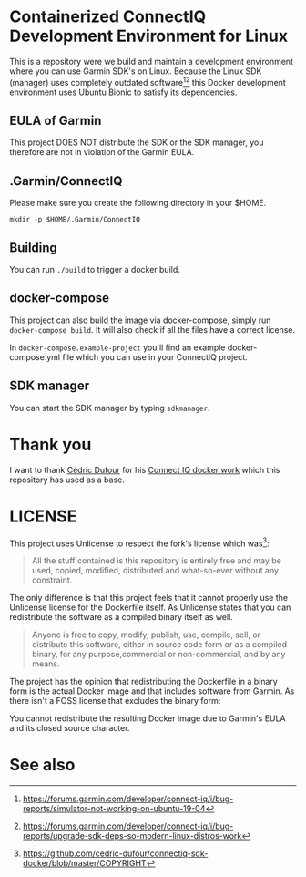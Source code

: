Containerized ConnectIQ Development Environment for Linux
==

This is a repository were we build and maintain a development environment where
you can use Garmin SDK's on Linux. Because the Linux SDK (manager) uses
completely outdated software[^1][^2] this Docker development environment uses
Ubuntu Bionic to satisfy its dependencies.

## EULA of Garmin

This project DOES NOT distribute the SDK or the SDK manager, you therefore are
not in violation of the Garmin EULA.

## .Garmin/ConnectIQ

Please make sure you create the following directory in your $HOME.

```
mkdir -p $HOME/.Garmin/ConnectIQ
```

## Building

You can run `./build` to trigger a docker build.

## docker-compose

This project can also build the image via docker-compose, simply run
`docker-compose build`. It will also check if all the files have a correct
license.

In `docker-compose.example-project` you'll find an example docker-compose.yml
file which you can use in your ConnectIQ project.

## SDK manager

You can start the SDK manager by typing `sdkmanager`.

# Thank you

I want to thank [Cédric Dufour](https://github.com/cedric-dufour) for his
[Connect IQ docker work](https://github.com/cedric-dufour/connectiq-sdk-docker) which this
repository has used as a base.

# LICENSE

This project uses Unlicense to respect the fork's license which was[^3]:

> All the stuff contained is this repository is entirely free and may be used,
> copied, modified, distributed and what-so-ever without any constraint.

The only difference is that this project feels that it cannot properly use the
Unlicense license for the Dockerfile itself. As Unlicense states that you can
redistribute the software as a compiled binary itself as well.

> Anyone is free to copy, modify, publish, use, compile, sell, or distribute
> this software, either in source code form or as a compiled binary, for any
> purpose,commercial or non-commercial, and by any means.

The project has the opinion that redistributing the Dockerfile in a binary form
is the actual Docker image and that includes software from Garmin. As there
isn't a FOSS license that excludes the binary form:

You cannot redistribute the resulting Docker image due to Garmin's EULA and its
closed source character.

# See also

[^1]: https://forums.garmin.com/developer/connect-iq/i/bug-reports/simulator-not-working-on-ubuntu-19-04
[^2]: https://forums.garmin.com/developer/connect-iq/i/bug-reports/upgrade-sdk-deps-so-modern-linux-distros-work
[^3]: https://github.com/cedric-dufour/connectiq-sdk-docker/blob/master/COPYRIGHT
